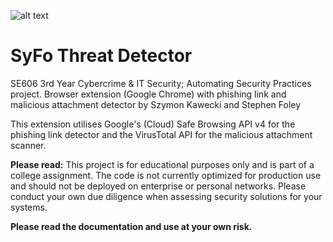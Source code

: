 ![alt text](https://i.imgur.com/lUpwyg5.png)
# SyFo Threat Detector
SE606 3rd Year Cybercrime & IT Security; Automating Security Practices project. 
Browser extension (Google Chrome) with phishing link and malicious attachment detector by Szymon Kawecki and Stephen Foley

This extension utilises Google's (Cloud) Safe Browsing API v4 for the phishing link detector and the VirusTotal API for the malicious attachment scanner.

**Please read:**
This project is for educational purposes only and is part of a college assignment. The code is not currently optimized for production use and should not be deployed on enterprise or personal networks. Please conduct your own due diligence when assessing security solutions for your systems.

**Please read the documentation and use at your own risk.**
